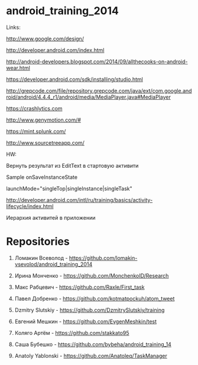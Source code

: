 android_training_2014
=====================

Links:

http://www.google.com/design/

http://developer.android.com/index.html

http://android-developers.blogspot.com/2014/09/allthecooks-on-android-wear.html

https://developer.android.com/sdk/installing/studio.html

http://grepcode.com/file/repository.grepcode.com/java/ext/com.google.android/android/4.4.4_r1/android/media/MediaPlayer.java#MediaPlayer

https://crashlytics.com

http://www.genymotion.com/#

https://mint.splunk.com/

http://www.sourcetreeapp.com/


HW:

Вернуть результат из EditText в стартовую активити

Sample onSaveInstanceState

launchMode="singleTop|singleInstance|singleTask"

http://developer.android.com/intl/ru/training/basics/activity-lifecycle/index.html

Иерархия активитей в приложении


Repositories
============

1. Ломакин Всеволод - https://github.com/lomakin-vsevolod/android_training_2014

2. Ирина Монченко - https://github.com/MonchenkoID/Research

3. Макс Рабцевич - https://github.com/Raxle/First_task

4. Павел Добренко - https://github.com/kotmatpockuh/atom_tweet

5. Dzmitry Slutskiy - https://github.com/DzmitrySlutskiy/training

6. Евгений Мешкин   -   https://github.com/EvgenMeshkin/test

7. Коляго Артём - https://github.com/stakkato95

8. Саша Бубешко - https://github.com/bybeha/android_training_14

9. Anatoly Yablonski - https://github.com/Anatoleq/TaskManager


